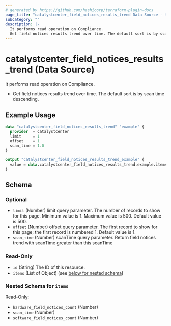 ```yaml
---
# generated by https://github.com/hashicorp/terraform-plugin-docs
page_title: "catalystcenter_field_notices_results_trend Data Source - terraform-provider-catalystcenter"
subcategory: ""
description: |-
  It performs read operation on Compliance.
  Get field notices results trend over time. The default sort is by scan time descending.
---
```


# catalystcenter_field_notices_results_trend (Data Source)

It performs read operation on Compliance.

- Get field notices results trend over time. The default sort is by scan time descending.

## Example Usage

```terraform
data "catalystcenter_field_notices_results_trend" "example" {
  provider  = catalystcenter
  limit     = 1
  offset    = 1
  scan_time = 1.0
}

output "catalystcenter_field_notices_results_trend_example" {
  value = data.catalystcenter_field_notices_results_trend.example.items
}
```

<!-- schema generated by tfplugindocs -->
## Schema

### Optional

- `limit` (Number) limit query parameter. The number of records to show for this page. Minimum value is 1. Maximum value is 500. Default value is 500.
- `offset` (Number) offset query parameter. The first record to show for this page; the first record is numbered 1. Default value is 1.
- `scan_time` (Number) scanTime query parameter. Return field notices trend with scanTime greater than this scanTime

### Read-Only

- `id` (String) The ID of this resource.
- `items` (List of Object) (see [below for nested schema](#nestedatt--items))

<a id="nestedatt--items"></a>
### Nested Schema for `items`

Read-Only:

- `hardware_field_notices_count` (Number)
- `scan_time` (Number)
- `software_field_notices_count` (Number)
